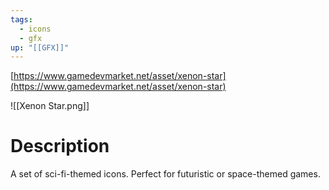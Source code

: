 ```yaml
---
tags:
  - icons
  - gfx
up: "[[GFX]]"
---
```

[https://www.gamedevmarket.net/asset/xenon-star](https://www.gamedevmarket.net/asset/xenon-star)

![[Xenon Star.png]]

# Description
A set of sci-fi-themed icons. Perfect for futuristic or space-themed games.
